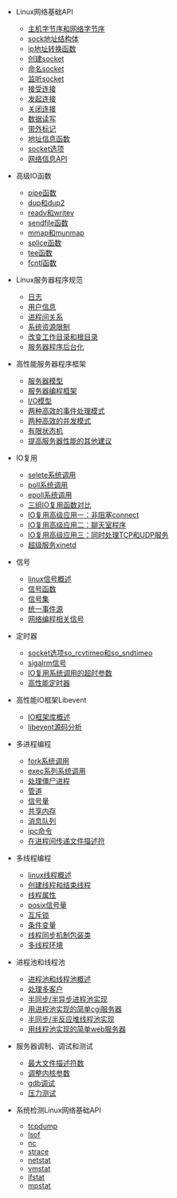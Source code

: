 - Linux网络基础API

  - [主机字节序和网络字节序](content/big_endian_and_little_endian.md)
  - [sock地址结构体](content/sockaddr.md)
  - [ip地址转换函数](content/inet_addr.md)
  - [创建socket](content/socket.md)
  - [命名socket](content/bind.md)
  - [监听socket](content/listen.md)
  - [接受连接](content/accept.md)
  - [发起连接](content/connect.md)
  - [关闭连接](content/close.md)
  - [数据读写](content/recv_send.md)
  - [带外标记](content/msg_oob.md)
  - [地址信息函数](content/getsockname_getpeername.md)
  - [socket选项](content/getsockopt_setsockopt.md)
  - [网络信息API](content/netinfo_api.md)

- 高级IO函数

  - [pipe函数](content/pipe.md)
  - [dup和dup2](content/dup_dup2.md)
  - [readv和writev](content/readv_writev.md)
  - [sendfile函数](content/sendfile.md)
  - [mmap和munmap](content/mmap.md)
  - [splice函数](content/splice.md)
  - [tee函数](content/tee.md)
  - [fcntl函数](content/fcntl.md)

- Linux服务器程序规范

  - [日志](content/syslog.md)
  - [用户信息](content/uid_gid.md)
  - [进程间关系](content/pgid_sid_ps.md)
  - [系统资源限制](content/rlimit.md)
  - [改变工作目录和根目录](content/cwd_root.md)
  - [服务器程序后台化](content/daemon.md)

- 高性能服务器程序框架

  - [服务器模型](content/cs_p2p.md)
  - [服务器编程框架](content/server_dev_frame.md)
  - [I/O模型](content/io.md)
  - [两种高效的事件处理模式](content/reactor_proactor.md)
  - [两种高效的并发模式](content/halfsync_halfasync_leader_follower.md)
  - [有限状态机](content/finite_state_machine.md)
  - [提高服务器性能的其他建议](content/pool_datacp_content_switch.md)

- IO复用

  - [selete系统调用](content/select.md)
  - [poll系统调用](content/poll.md)
  - [epoll系统调用](content/epoll.md)
  - [三组IO复用函数对比](content/select_poll_epoll.md)
  - [IO复用高级应用一：非阻塞connect](content/nonblock_connect.md)
  - [IO复用高级应用二：聊天室程序](content/chatting_room.md)
  - [IO复用高级应用三：同时处理TCP和UDP服务](content/handle_tcp_and_udp.md)
  - [超级服务xinetd](content/xinetd.md)

- 信号

  - [linux信号概述]()
  - [信号函数]()
  - [信号集]()
  - [统一事件源]()
  - [网络编程相关信号]()

- 定时器

  - [socket选项so_rcvtimeo和so_sndtimeo](so_rcvtimeo_so_sndtimeo.md)
  - [sigalrm信号](content/sigalrm.md)
  - [IO复用系统调用的超时参数]()
  - [高性能定时器]()
  
- 高性能IO框架Libevent

  - [IO框架库概述]()
  - [libevent源码分析]()

- 多进程编程

  - [fork系统调用](content/fork.md)
  - [exec系列系统调用](content/exec.md)
  - [处理僵尸进程]()
  - [管道]()
  - [信号量]()
  - [共享内存]()
  - [消息队列]()
  - [ipc命令]()
  - [在进程间传递文件描述符]()

- 多线程编程

  - [linux线程概述]()
  - [创建线程和结束线程]()
  - [线程属性]()
  - [posix信号量]()
  - [互斥锁]()
  - [条件变量]()
  - [线程同步机制包装类]()
  - [多线程环境]()

- 进程池和线程池

  - [进程池和线程池概述]()
  - [处理多客户]()
  - [半同步/半异步进程池实现]()
  - [用进程池实现的简单cgi服务器]()
  - [半同步/半反应堆线程池实现]()
  - [用线程池实现的简单web服务器]()

- 服务器调制、调试和测试

  - [最大文件描述符数]()
  - [调整内核参数]()
  - [gdb调试]()
  - [压力测试]()

- 系统检测Linux网络基础API

  - [tcpdump]()
  - [lsof]()
  - [nc]()
  - [strace]()
  - [netstat]()
  - [vmstat]()
  - [ifstat]()
  - [mpstat]()
